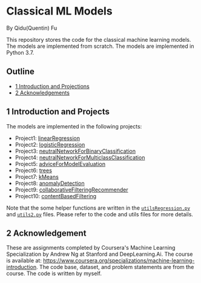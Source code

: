 # Classical ML Models 
By Qidu(Quentin) Fu

This repository stores the code for the classical machine learning models. The models are implemented from scratch. The models are implemented in Python 3.7. 

## Outline
- [1 Introduction and Projections](#1)
- [2 Acknowledgements](#2)

<a name='1'></a>
## 1 Introduction and Projects
The models are implemented in the following projects:
- Project1: [linearRegression](linearRegression.py)
- Project2: [logisticRegression](logisticRegression.py)
- Project3: [neutralNetworkForBinaryClassification](nnForBinary.py)
- Project4: [neutralNetworkForMulticlassClassification](nnForMulti.py)
- Project5: [adviceForModelEvaluation](evaluateML.py)
- Project6: [trees](trees.py)
- Project7: [kMeans](kMeans.py)
- Project8: [anomalyDetection](anomalyDetection.py)
- Project9: [collaborativeFilteringRecommender](collaborativeFilteringRecommender.py)
- Project10: [contentBasedFiltering](contentBasedFiltering.py)


Note that the some helper functions are written in the [`utilsRegression.py`](utilsRegression.py) and [`utils2.py`](utils2.py) files. Please refer to the code and utils files for more details.

<a name='2'></a>
## 2 Acknowledgement
These are assignments completed by Coursera's Machine Learning Specialization by Andrew Ng at Stanford and DeepLearning.Ai. The course is available at: https://www.coursera.org/specializations/machine-learning-introduction. The code base, dataset, and problem statements are from the course. The code is written by myself.